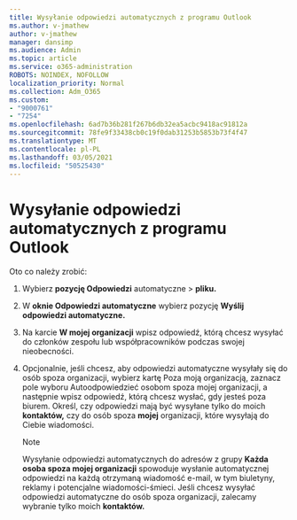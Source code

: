 ```yaml
---
title: Wysyłanie odpowiedzi automatycznych z programu Outlook
ms.author: v-jmathew
author: v-jmathew
manager: dansimp
ms.audience: Admin
ms.topic: article
ms.service: o365-administration
ROBOTS: NOINDEX, NOFOLLOW
localization_priority: Normal
ms.collection: Adm_O365
ms.custom:
- "9000761"
- "7254"
ms.openlocfilehash: 6ad7b36b281f267b6db32ea5acbc9418ac91812a
ms.sourcegitcommit: 78fe9f33438cb0c19f0dab31253b5853b73f4f47
ms.translationtype: MT
ms.contentlocale: pl-PL
ms.lasthandoff: 03/05/2021
ms.locfileid: "50525430"
---
```

# <a name="send-automatic-replies-from-outlook"></a>Wysyłanie odpowiedzi automatycznych z programu Outlook

Oto co należy zrobić:

1. Wybierz **pozycję Odpowiedzi** automatyczne  >  **pliku.**
2. W **oknie Odpowiedzi automatyczne** wybierz pozycję **Wyślij odpowiedzi automatyczne.**
3. Na karcie **W mojej organizacji** wpisz odpowiedź, którą chcesz wysyłać do członków zespołu lub współpracowników podczas swojej nieobecności.
4. Opcjonalnie, jeśli chcesz, aby odpowiedzi automatyczne wysyłały się do osób  spoza organizacji,  wybierz kartę Poza moją organizacją, zaznacz pole wyboru Autoodpowiedzieć osobom spoza mojej organizacji, a następnie wpisz odpowiedź, którą chcesz wysłać, gdy jesteś poza biurem. Określ, czy odpowiedzi mają być wysyłane tylko do moich **kontaktów,** czy do osób spoza **mojej** organizacji, które wysyłają do Ciebie wiadomości.

    > [!NOTE]
    > Wysyłanie odpowiedzi automatycznych do adresów z grupy **Każda osoba spoza mojej organizacji** spowoduje wysłanie automatycznej odpowiedzi na każdą otrzymaną wiadomość e-mail, w tym biuletyny, reklamy i potencjalne wiadomości-śmieci. Jeśli chcesz wysyłać odpowiedzi automatyczne do osób spoza organizacji, zalecamy wybranie tylko moich **kontaktów.**
